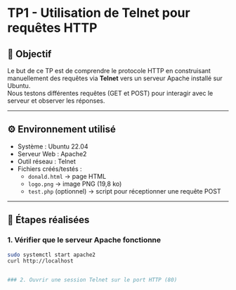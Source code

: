 # TP1 - Utilisation de Telnet pour requêtes HTTP

## 🎯 Objectif
Le but de ce TP est de comprendre le protocole HTTP en construisant manuellement des requêtes via **Telnet** vers un serveur Apache installé sur Ubuntu.  
Nous testons différentes requêtes (GET et POST) pour interagir avec le serveur et observer les réponses.

---

## ⚙️ Environnement utilisé
- Système : Ubuntu 22.04
- Serveur Web : Apache2
- Outil réseau : Telnet
- Fichiers créés/testés :
  - `donald.html` → page HTML
  - `logo.png` → image PNG (19,8 ko)
  - `test.php` (optionnel) → script pour réceptionner une requête POST

---

## 📝 Étapes réalisées

### 1. Vérifier que le serveur Apache fonctionne
```bash
sudo systemctl start apache2
curl http://localhost


### 2. Ouvrir une session Telnet sur le port HTTP (80)

